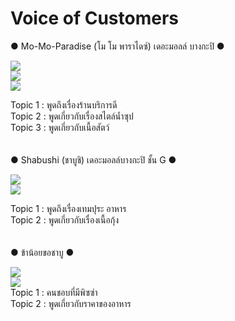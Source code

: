 # Voice of Customers
●  Mo-Mo-Paradise (โม โม พาราไดซ์) เดอะมอลล์ บางกะปิ  ●

![](https://github.com/ayocucu/BADS7105/blob/main/Homework%2011%20%E2%80%93%20Voice%20of%20Customers/HW11-01.PNG)<br />
![](https://github.com/ayocucu/BADS7105/blob/main/Homework%2011%20%E2%80%93%20Voice%20of%20Customers/HW11-02.PNG)<br />
![](https://github.com/ayocucu/BADS7105/blob/main/Homework%2011%20%E2%80%93%20Voice%20of%20Customers/HW11-03.PNG)<br />

Topic 1 : พูดถึงเรื่องร้านบริการดี<br />
Topic 2 : พูดเกี่ยวกับเรื่องสไตล์น้ำซุป<br />
Topic 3 : พูดเกี่ยวกับเนื้อสัตว์<br />
<br />
<br />
●  Shabushi (ชาบูชิ) เดอะมอลล์บางกะปิ ชั้น G  ●

![](https://github.com/ayocucu/BADS7105/blob/main/Homework%2011%20%E2%80%93%20Voice%20of%20Customers/HW11-04.PNG)<br />
![](https://github.com/ayocucu/BADS7105/blob/main/Homework%2011%20%E2%80%93%20Voice%20of%20Customers/HW11-05.PNG)<br />

Topic 1 : พูดถึงเรื่องเทมปุระ อาหาร<br />
Topic 2 : พูดเกี่ยวกับเรื่องเนื้อกุ้ง<br />
<br />
<br />
●  ข้าน้อยขอชาบู  ●

![](https://github.com/ayocucu/BADS7105/blob/main/Homework%2011%20%E2%80%93%20Voice%20of%20Customers/HW11-06.PNG)<br />
![](https://github.com/ayocucu/BADS7105/blob/main/Homework%2011%20%E2%80%93%20Voice%20of%20Customers/HW11-07.PNG)<br />
Topic 1 : คนชอบที่มีพิซซ่า<br />
Topic 2 : พูดเกี่ยวกับราคาของอาหาร
